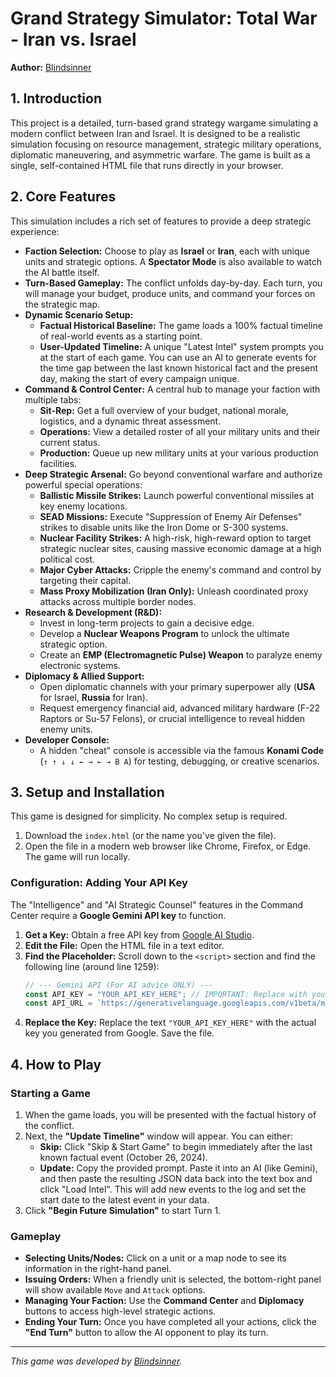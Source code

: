 # Grand Strategy Simulator: Total War - Iran vs. Israel

**Author:** [Blindsinner](https://github.com/Blindsinner)

## 1. Introduction

This project is a detailed, turn-based grand strategy wargame simulating a modern conflict between Iran and Israel. It is designed to be a realistic simulation focusing on resource management, strategic military operations, diplomatic maneuvering, and asymmetric warfare. The game is built as a single, self-contained HTML file that runs directly in your browser.

## 2. Core Features

This simulation includes a rich set of features to provide a deep strategic experience:

* **Faction Selection:** Choose to play as **Israel** or **Iran**, each with unique units and strategic options. A **Spectator Mode** is also available to watch the AI battle itself.
* **Turn-Based Gameplay:** The conflict unfolds day-by-day. Each turn, you will manage your budget, produce units, and command your forces on the strategic map.
* **Dynamic Scenario Setup:**
    * **Factual Historical Baseline:** The game loads a 100% factual timeline of real-world events as a starting point.
    * **User-Updated Timeline:** A unique "Latest Intel" system prompts you at the start of each game. You can use an AI to generate events for the time gap between the last known historical fact and the present day, making the start of every campaign unique.
* **Command & Control Center:** A central hub to manage your faction with multiple tabs:
    * **Sit-Rep:** Get a full overview of your budget, national morale, logistics, and a dynamic threat assessment.
    * **Operations:** View a detailed roster of all your military units and their current status.
    * **Production:** Queue up new military units at your various production facilities.
* **Deep Strategic Arsenal:** Go beyond conventional warfare and authorize powerful special operations:
    * **Ballistic Missile Strikes:** Launch powerful conventional missiles at key enemy locations.
    * **SEAD Missions:** Execute "Suppression of Enemy Air Defenses" strikes to disable units like the Iron Dome or S-300 systems.
    * **Nuclear Facility Strikes:** A high-risk, high-reward option to target strategic nuclear sites, causing massive economic damage at a high political cost.
    * **Major Cyber Attacks:** Cripple the enemy's command and control by targeting their capital.
    * **Mass Proxy Mobilization (Iran Only):** Unleash coordinated proxy attacks across multiple border nodes.
* **Research & Development (R&D):**
    * Invest in long-term projects to gain a decisive edge.
    * Develop a **Nuclear Weapons Program** to unlock the ultimate strategic option.
    * Create an **EMP (Electromagnetic Pulse) Weapon** to paralyze enemy electronic systems.
* **Diplomacy & Allied Support:**
    * Open diplomatic channels with your primary superpower ally (**USA** for Israel, **Russia** for Iran).
    * Request emergency financial aid, advanced military hardware (F-22 Raptors or Su-57 Felons), or crucial intelligence to reveal hidden enemy units.
* **Developer Console:**
    * A hidden "cheat" console is accessible via the famous **Konami Code** (`↑ ↑ ↓ ↓ ← → ← → B A`) for testing, debugging, or creative scenarios.

## 3. Setup and Installation

This game is designed for simplicity. No complex setup is required.

1.  Download the `index.html` (or the name you've given the file).
2.  Open the file in a modern web browser like Chrome, Firefox, or Edge. The game will run locally.

### Configuration: Adding Your API Key

The "Intelligence" and "AI Strategic Counsel" features in the Command Center require a **Google Gemini API key** to function.

1.  **Get a Key:** Obtain a free API key from [Google AI Studio](https://aistudio.google.com/apikey).
2.  **Edit the File:** Open the HTML file in a text editor.
3.  **Find the Placeholder:** Scroll down to the `<script>` section and find the following line (around line 1259):
    ```javascript
    // --- Gemini API (For AI advice ONLY) ---
    const API_KEY = "YOUR_API_KEY_HERE"; // IMPORTANT: Replace with your actual Gemini API key
    const API_URL = `https://generativelanguage.googleapis.com/v1beta/models/gemini-2.5-flash:generateContent?key=${API_KEY}`; //Change the model according to your preference

    ```
4.  **Replace the Key:** Replace the text `"YOUR_API_KEY_HERE"` with the actual key you generated from Google. Save the file.

## 4. How to Play

### Starting a Game
1.  When the game loads, you will be presented with the factual history of the conflict.
2.  Next, the **"Update Timeline"** window will appear. You can either:
    * **Skip:** Click "Skip & Start Game" to begin immediately after the last known factual event (October 26, 2024).
    * **Update:** Copy the provided prompt. Paste it into an AI (like Gemini), and then paste the resulting JSON data back into the text box and click "Load Intel". This will add new events to the log and set the start date to the latest event in your data.
3.  Click **"Begin Future Simulation"** to start Turn 1.

### Gameplay
* **Selecting Units/Nodes:** Click on a unit or a map node to see its information in the right-hand panel.
* **Issuing Orders:** When a friendly unit is selected, the bottom-right panel will show available `Move` and `Attack` options.
* **Managing Your Faction:** Use the **Command Center** and **Diplomacy** buttons to access high-level strategic actions.
* **Ending Your Turn:** Once you have completed all your actions, click the **"End Turn"** button to allow the AI opponent to play its turn.

---
*This game was developed by [Blindsinner](https://github.com/Blindsinner).*
